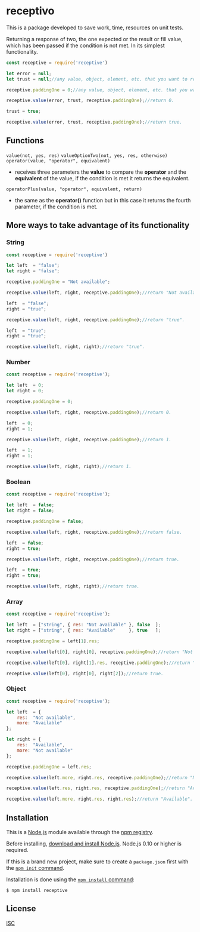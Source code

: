 # receptivo

This is a package developed to save work, time, resources on unit tests. 

Returning a response of two, the one expected or the result or fill value, 
which has been passed if the condition is not met. In its simplest functionality.

```js
const receptive = require('receptive')

let error = null;
let trust = null;//any value, object, element, etc. that you want to return if the error condition is not met.

receptive.paddingOne = 0;//any value, object, element, etc. that you want to return if the error condition is met. The default value is only set once unless you want to change it.

receptive.value(error, trust, receptive.paddingOne);//return 0.

trust = true;

receptive.value(error, trust, receptive.paddingOne);//return true.
```

## Functions
`value(not, yes, res)` 
`valueOptionTwo(not, yes, res, otherwise)` 
`operator(value, "operator", equivalent)` 
- receives three parameters the **value** to compare the **operator** and the **equivalent** of the value, if the condition is met it returns the equivalent.

`operatorPlus(value, "operator", equivalent, return)` 
- the same as the **operator()** function but in this case it returns the fourth parameter, if the condition is met.

## More ways to take advantage of its functionality

### String

```js
const receptive = require('receptive')

let left  = "false";
let right = "false";

receptive.paddingOne = "Not available";

receptive.value(left, right, receptive.paddingOne);//return "Not available".

left  = "false";
right = "true";

receptive.value(left, right, receptive.paddingOne);//return "true".

left  = "true";
right = "true";

receptive.value(left, right, right);//return "true".
```

### Number

```js
const receptive = require('receptive');

let left  = 0;
let right = 0;

receptive.paddingOne = 0;

receptive.value(left, right, receptive.paddingOne);//return 0.

left  = 0;
right = 1;

receptive.value(left, right, receptive.paddingOne);//return 1.

left  = 1;
right = 1;

receptive.value(left, right, right);//return 1.
```

### Boolean

```js
const receptive = require('receptive');

let left  = false;
let right = false;

receptive.paddingOne = false;

receptive.value(left, right, receptive.paddingOne);//return false.

left  = false;
right = true;

receptive.value(left, right, receptive.paddingOne);//return true.

left  = true;
right = true;

receptive.value(left, right, right);//return true.
```

### Array

```js
const receptive = require('receptive');

let left  = ["string", { res: "Not available" }, false  ];
let right = ["string", { res: "Available"     }, true   ];

receptive.paddingOne = left[1].res;

receptive.value(left[0], right[0], receptive.paddingOne);//return "Not available".

receptive.value(left[0], right[1].res, receptive.paddingOne);//return "Available".

receptive.value(left[0], right[0], right[2]);//return true.
```

### Object

```js
const receptive = require('receptive');

let left  = { 
    res:  "Not available", 
    more: "Available"
}; 

let right = { 
    res:  "Available",
    more: "Not available"
};

receptive.paddingOne = left.res;

receptive.value(left.more, right.res, receptive.paddingOne);//return "Not available".

receptive.value(left.res, right.res, receptive.paddingOne);//return "Available".

receptive.value(left.more, right.res, right.res);//return "Available".
```
## Installation

This is a [Node.js](https://nodejs.org/en/) module available through the
[npm registry](https://www.npmjs.com/).

Before installing, [download and install Node.js](https://nodejs.org/en/download/).
Node.js 0.10 or higher is required.

If this is a brand new project, make sure to create a `package.json` first with
the [`npm init` command](https://docs.npmjs.com/creating-a-package-json-file).

Installation is done using the
[`npm install` command](https://docs.npmjs.com/getting-started/installing-npm-packages-locally):

```console
$ npm install receptive
```

## License

  [ISC](LICENSE)
